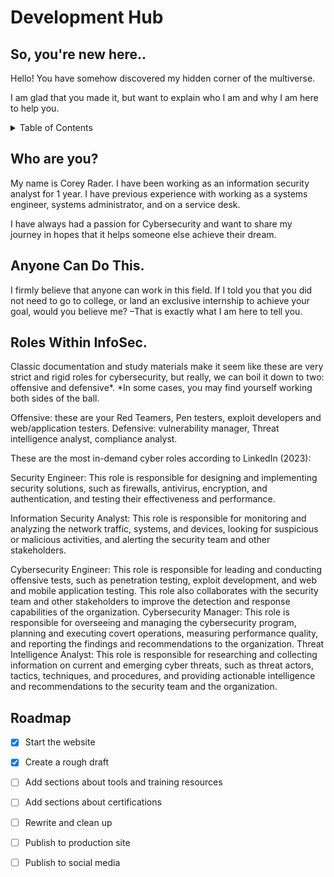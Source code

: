 # Development Hub
## So, you're new here..
Hello! You have somehow discovered my hidden corner of the multiverse. 

I am glad that you made it, but want to explain who I am and why I am here to help you. 

<!-- TABLE OF CONTENTS -->
<details>
  <summary>Table of Contents</summary>
    <li><a href="#who-are-you">Who Are You?</a>
    <li><a href="#anyone-can-do-this">Anyone Can Do This</a>
    <li><a href="#roles-within-infosec">Roles Within InfoSec</a>
    <li><a href="#roadmap">Road Map</a></li></details>


## Who are you?

My name is Corey Rader. I have been working as an information security analyst for 1 year. I have previous experience with working as a systems engineer, systems administrator, and on a service desk. 

I have always had a passion for Cybersecurity and want to share my journey in hopes that it helps someone else achieve their dream.

## Anyone Can Do This.

I firmly believe that anyone can work in this field. If I told you that you did not need to go to college, or land an exclusive internship to achieve your goal, would you believe me? –That is exactly what I am here to tell you.

## Roles Within InfoSec.

Classic documentation and study materials make it seem like these are very strict and rigid roles for cybersecurity, but really, we can boil it down to two: offensive and defensive*. 
*In some cases, you may find yourself working both sides of the ball.

Offensive: these are your Red Teamers, Pen testers, exploit developers and web/application testers. 
Defensive: vulnerability manager, Threat intelligence analyst, compliance analyst.

These are the most in-demand cyber roles according to LinkedIn (2023): 

Security Engineer: This role is responsible for designing and implementing security solutions, such as firewalls, antivirus, encryption, and authentication, and testing their effectiveness and performance.

Information Security Analyst: This role is responsible for monitoring and analyzing the network traffic, systems, and devices, looking for suspicious or malicious activities, and alerting the security team and other stakeholders.

Cybersecurity Engineer: This role is responsible for leading and conducting offensive tests, such as penetration testing, exploit development, and web and mobile application testing. This role also collaborates with the security team and other stakeholders to improve the detection and response capabilities of the organization.
Cybersecurity Manager: This role is responsible for overseeing and managing the cybersecurity program, planning and executing covert operations, measuring performance quality, and reporting the findings and recommendations to the organization.
Threat Intelligence Analyst: This role is responsible for researching and collecting information on current and emerging cyber threats, such as threat actors, tactics, techniques, and procedures, and providing actionable intelligence and recommendations to the security team and the organization.



<!-- ROADMAP -->
## Roadmap

- [x] Start the website
- [x] Create a rough draft
- [ ] Add sections about tools and training resources
- [ ] Add sections about certifications
- [ ] Rewrite and clean up
- [ ] Publish to production site
- [ ] Publish to social media

